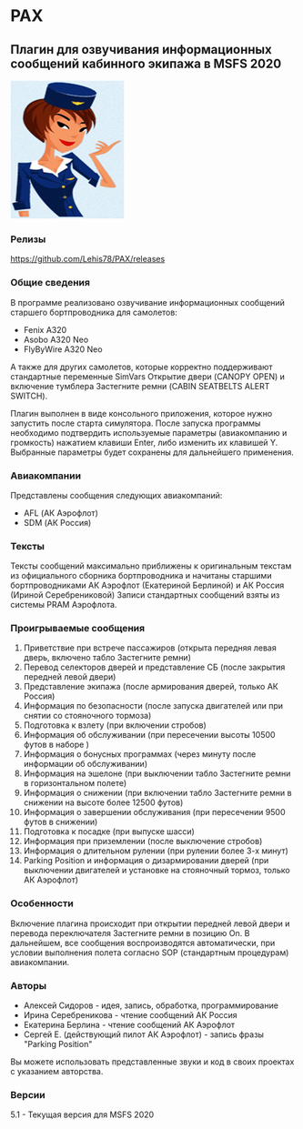 # PAX
## Плагин для озвучивания информационных сообщений кабинного экипажа в MSFS 2020 
![Изображение](icon.png)
### Релизы
https://github.com/Lehis78/PAX/releases
### Общие сведения
В программе реализовано озвучивание информационных сообщений старшего бортпроводника для самолетов:
- Fenix A320
- Asobo A320 Neo
- FlyByWire A320 Neo

А также для других самолетов, которые корректно поддерживают стандартные переменные SimVars Открытие двери (CANOPY OPEN) и включение тумблера Застегните ремни (CABIN SEATBELTS ALERT SWITCH).

Плагин выполнен в виде консольного приложения, которое нужно запустить после старта симулятора.
После запуска программы необходимо подтвердить используемые параметры (авиакомпанию и громкость) нажатием клавиши Enter, либо изменить их клавишей Y.
Выбранные параметры будет сохранены для дальнейшего применения.

### Авиакомпании
Представлены сообщения следующих авиакомпаний: 
- AFL (АК Аэрофлот)
- SDM (АК Россия)

### Тексты
Тексты сообщений максимально приближены к оригинальным текстам из официального сборника бортпроводника и
начитаны старшими бортпроводниками АК Аэрофлот (Екатериной Берлиной) и АК Россия (Ириной Серебрениковой)
Записи стандартных сообщений взяты из системы PRAM Аэрофлота.

### Проигрываемые сообщения
1. Приветствие при встрече пассажиров (открыта передняя левая дверь, включено табло Застегните ремни)
2. Перевод селекторов дверей и представление СБ (после закрытия передней левой двери)
3. Представление экипажа (после армирования дверей, только АК Россия)
4. Информация по безопасности (после запуска двигателей или при снятии со стояночного тормоза)
5. Подготовка к взлету (при включении стробов)
6. Информация об обслуживании (при пересечении высоты 10500 футов в наборе )
7. Информация о бонусных программах (через минуту после информации об обслуживании)
8. Информация на эшелоне (при выключении табло Застегните ремни в горизонтальном полете)
9. Информация о снижении (при включении табло Застегните ремни в снижении на высоте более 12500 футов)
10. Информация о завершении обслуживания (при пересечении 9500 футов в снижении)
11. Подготовка к посадке (при выпуске шасси)
12. Информация при приземлении (после выключение стробов)
13. Информация о длительном рулении (при рулении более 3-х минут)
14. Parking Position и информация о дизармировании дверей (при выключении двигателей и установке на стояночный тормоз, только АК Аэрофлот)

### Особенности
Включение плагина происходит при открытии передней левой двери и перевода переключателя Застегните ремни в позицию On.
В дальнейшем, все сообщения воспроизводятся автоматически, при условии выполнения полета согласно SOP (стандартным процедурам) авиакомпании.

### Авторы
- Алексей Сидоров - идея, запись, обработка, программирование
- Ирина Серебреникова - чтение сообщений АК Россия
- Екатерина Берлина - чтение сообщений АК Аэрофлот
- Сергей Е. (действующий пилот АК Аэрофлот) - запись фразы "Parking Position"

Вы можете использовать представленные звуки и код в своих проектах с указанием авторства.

### Версии
5.1 - Текущая версия для MSFS 2020
